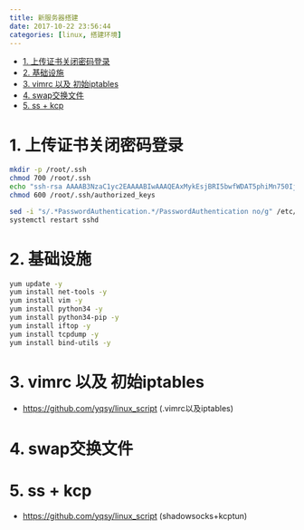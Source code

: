 ```yaml
---
title: 新服务器搭建
date: 2017-10-22 23:56:44
categories: [linux, 搭建环境]
---
```


<!-- TOC -->

- [1. 上传证书关闭密码登录](#1-上传证书关闭密码登录)
- [2. 基础设施](#2-基础设施)
- [3. vimrc 以及 初始iptables](#3-vimrc-以及-初始iptables)
- [4. swap交换文件](#4-swap交换文件)
- [5. ss + kcp](#5-ss--kcp)

<!-- /TOC -->

<a id="markdown-1-上传证书关闭密码登录" name="1-上传证书关闭密码登录"></a>
# 1. 上传证书关闭密码登录
```bash
mkdir -p /root/.ssh
chmod 700 /root/.ssh
echo "ssh-rsa AAAAB3NzaC1yc2EAAAABIwAAAQEAxMykEsjBRI5bwfWDAT5phiMn750Ij5uajYVjXmf1qZ9db9nbt1ZuxZUOpCnEh0gCEUUfss1/6OhDmJDcKg904yKLHWtc0aakKjwMNIWYEgldhQkGH0S7smY3j3UiP65uiWN5/A0Lx0uuwNKtm9LmYcYNeobLKEznHB3+UDfdMOm1xkXyPzSknC1fhQGIoP/7rADnuU5NxLCyYsclAkwsXlo9mKYf5yoadUZ+4kMFdnBfCieRp+Vk9TfYZyix4qem3UnCnn/1OXZxu8EcZv9FKtPQD1JgjclsbMEd9WIT7zwGbO4MfSHrZ/GdYPbz+71NlWQa01DOm4bjS6FbiKYoYw==" >> /root/.ssh/authorized_keys
chmod 600 /root/.ssh/authorized_keys

sed -i "s/.*PasswordAuthentication.*/PasswordAuthentication no/g" /etc/ssh/sshd_config
systemctl restart sshd
```

<a id="markdown-2-基础设施" name="2-基础设施"></a>
# 2. 基础设施
```bash
yum update -y
yum install net-tools -y
yum install vim -y
yum install python34 -y
yum install python34-pip -y
yum install iftop -y
yum install tcpdump -y
yum install bind-utils -y
```

<a id="markdown-3-vimrc-以及-初始iptables" name="3-vimrc-以及-初始iptables"></a>
# 3. vimrc 以及 初始iptables
* https://github.com/yqsy/linux_script (.vimrc以及iptables)

<a id="markdown-4-swap交换文件" name="4-swap交换文件"></a>
# 4. swap交换文件

<a id="markdown-5-ss--kcp" name="5-ss--kcp"></a>
# 5. ss + kcp
* https://github.com/yqsy/linux_script (shadowsocks+kcptun)
